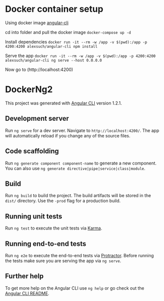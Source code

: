 # Docker container setup

Using docker image [angular-cli](https://hub.docker.com/r/alexsuch/angular-cli/) 

cd into folder and pull the docker image `docker-compose up -d`

Install dependencies `docker run -it --rm -w /app -v $(pwd):/app -p 4200:4200 alexsuch/angular-cli npm install`

Serve the app `docker run -it --rm -w /app -v $(pwd):/app -p 4200:4200 alexsuch/angular-cli ng serve --host 0.0.0.0`

Now go to (http://localhost:4200)

# DockerNg2

This project was generated with [Angular CLI](https://github.com/angular/angular-cli) version 1.2.1.

## Development server

Run `ng serve` for a dev server. Navigate to `http://localhost:4200/`. The app will automatically reload if you change any of the source files.

## Code scaffolding

Run `ng generate component component-name` to generate a new component. You can also use `ng generate directive|pipe|service|class|module`.

## Build

Run `ng build` to build the project. The build artifacts will be stored in the `dist/` directory. Use the `-prod` flag for a production build.

## Running unit tests

Run `ng test` to execute the unit tests via [Karma](https://karma-runner.github.io).

## Running end-to-end tests

Run `ng e2e` to execute the end-to-end tests via [Protractor](http://www.protractortest.org/).
Before running the tests make sure you are serving the app via `ng serve`.

## Further help

To get more help on the Angular CLI use `ng help` or go check out the [Angular CLI README](https://github.com/angular/angular-cli/blob/master/README.md).
